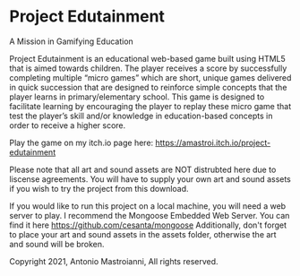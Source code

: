 # Project Edutainment
 A Mission in Gamifying Education

Project Edutainment is an educational web-based game built using HTML5 that is aimed towards children. The player receives a score by successfully completing multiple “micro games” which are short, unique games delivered in quick succession that are designed to reinforce simple concepts that the player learns in primary/elementary school. This game is designed to facilitate learning by encouraging the player to replay these micro game that test the player’s skill and/or knowledge in education-based concepts in order to receive a higher score.

Play the game on my itch.io page here: https://amastroi.itch.io/project-edutainment

Please note that all art and sound assets are NOT distrubted here due to liscense agreements. You will have to supply your own art and sound assets if you wish to try the project from this download.

If you would like to run this project on a local machine, you will need a web server to play. I recommend the Mongoose Embedded Web Server. You can find it here https://github.com/cesanta/mongoose
Additionally, don't forget to place your art and sound assets in the assets folder, otherwise the art and sound will be broken.


Copyright 2021, Antonio Mastroianni, All rights reserved.
